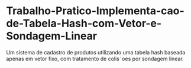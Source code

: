 # Trabalho-Pratico-Implementa-cao-de-Tabela-Hash-com-Vetor-e-Sondagem-Linear
Um sistema de cadastro de produtos utilizando uma tabela hash baseada apenas em vetor fixo, com tratamento de colis˜oes por sondagem linear.

